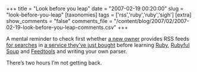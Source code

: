 +++
title = "Look before you leap"
date = "2007-02-19 00:20:00"
slug = "look-before-you-leap"
[taxonomies]
tags = ['rss','ruby','ruby','sigh']
[extra]
show_comments = "false"
comments_file = "/content/blog/2007/02/2007-02-19-look-before-you-leap-comments.csv"
+++

A mental reminder to check first whether [a new owner](http://www.google.com) provides RSS feeds [for searches](http://video.google.co.uk/videofeed?type=search&q=%22university+of+bath%22&so=1&num=20&output=rss) in [a service they’ve just bought](http://www.youtube.com) before learning [Ruby](http://www.ruby-lang.org/), [Rubyful Soup](http://www.crummy.com/software/RubyfulSoup/) and [Feedtools](http://sporkmonger.com/projects/feedtools/) and writing your own parser.

There’s two hours I’m not getting back.
